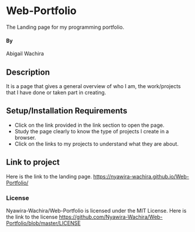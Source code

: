 # Web-Portfolio
The Landing page for my programming portfolio.
#### By
Abigail Wachira
## Description
It is a page that gives a general overview of who I am, the work/projects that I have done or taken part in creating.
## Setup/Installation Requirements
* Click on the link provided in the link section to open the page.
* Study the page clearly to know the type of projects I create in a browser.
* Click on the links to my projects to understand what they are about.
## Link to project
Here is the link to the landing page.
https://nyawira-wachira.github.io/Web-Portfolio/
### License
Nyawira-Wachira/Web-Portfolio is licensed under the MIT License.
 Here is the link to the license
https://github.com/Nyawira-Wachira/Web-Portfolio/blob/master/LICENSE
  
